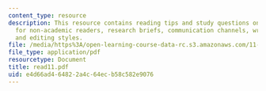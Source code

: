 ```yaml
---
content_type: resource
description: This resource contains reading tips and study questions on research writing
  for non-academic readers, research briefs, communication channels, writing support,
  and editing styles.
file: /media/https%3A/open-learning-course-data-rc.s3.amazonaws.com/11-800-doctoral-research-seminar-knowledge-in-the-public-arena-spring-2007/e4d66ad464822a4c64ecb58c582e9076_read11.pdf
file_type: application/pdf
resourcetype: Document
title: read11.pdf
uid: e4d66ad4-6482-2a4c-64ec-b58c582e9076
---
```

